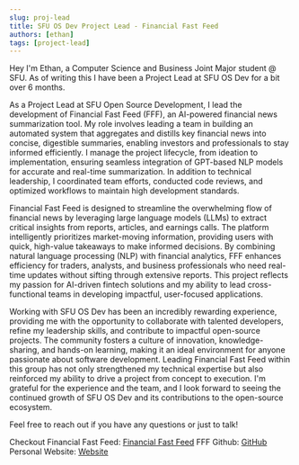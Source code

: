 ```yaml
---
slug: proj-lead
title: SFU OS Dev Project Lead - Financial Fast Feed
authors: [ethan]
tags: [project-lead]
---
```


<!-- truncate -->

Hey I'm Ethan, a Computer Science and Business Joint Major student @ SFU. As of writing this I have been a Project Lead at SFU OS Dev for a bit over 6 months.

As a Project Lead at SFU Open Source Development, I lead the development of Financial Fast Feed (FFF), an AI-powered financial news summarization tool. My role involves leading a team in building an automated system that aggregates and distills key financial news into concise, digestible summaries, enabling investors and professionals to stay informed efficiently. I manage the project lifecycle, from ideation to implementation, ensuring seamless integration of GPT-based NLP models for accurate and real-time summarization. In addition to technical leadership, I coordinated team efforts, conducted code reviews, and optimized workflows to maintain high development standards.

Financial Fast Feed is designed to streamline the overwhelming flow of financial news by leveraging large language models (LLMs) to extract critical insights from reports, articles, and earnings calls. The platform intelligently prioritizes market-moving information, providing users with quick, high-value takeaways to make informed decisions. By combining natural language processing (NLP) with financial analytics, FFF enhances efficiency for traders, analysts, and business professionals who need real-time updates without sifting through extensive reports. This project reflects my passion for AI-driven fintech solutions and my ability to lead cross-functional teams in developing impactful, user-focused applications.

Working with SFU OS Dev has been an incredibly rewarding experience, providing me with the opportunity to collaborate with talented developers, refine my leadership skills, and contribute to impactful open-source projects. The community fosters a culture of innovation, knowledge-sharing, and hands-on learning, making it an ideal environment for anyone passionate about software development. Leading Financial Fast Feed within this group has not only strengthened my technical expertise but also reinforced my ability to drive a project from concept to execution. I'm grateful for the experience and the team, and I look forward to seeing the continued growth of SFU OS Dev and its contributions to the open-source ecosystem.

Feel free to reach out if you have any questions or just to talk!

Checkout Financial Fast Feed: [Financial Fast Feed](https://www.financialfastfeed.com/) 
FFF Github: [GitHub](https://github.com/sfuosdev/financial-fast-feed)
Personal Website: [Website](https://ethancratchley.com/)



